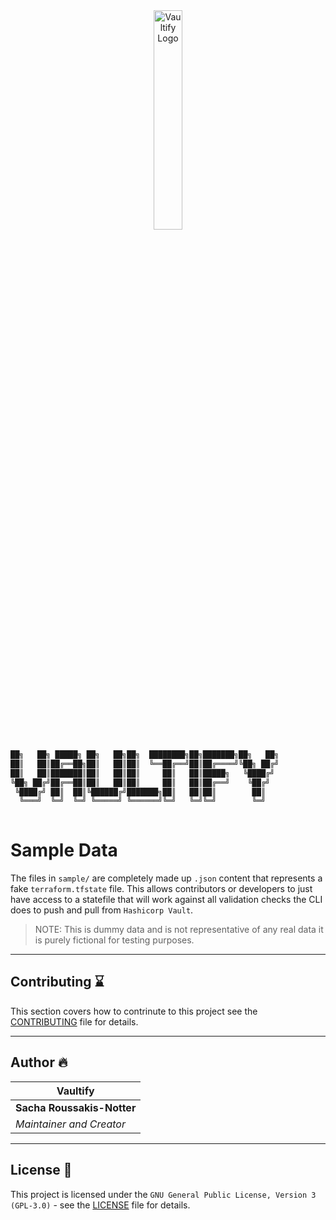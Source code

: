 <!-- // ########################################################################################
// # ██████╗ ██╗   ██╗██╗   ██╗███╗   ██╗     ██████╗ ██████╗  ██████╗ ██╗   ██╗██████╗   #
// # ██╔══██╗██║   ██║██║   ██║████╗  ██║    ██╔════╝ ██╔══██╗██╔═══██╗██║   ██║██╔══██╗  #
// # ██████╔╝██║   ██║██║   ██║██╔██╗ ██║    ██║  ███╗██████╔╝██║   ██║██║   ██║██████╔╝  #
// # ██╔══██╗██║   ██║██║   ██║██║╚██╗██║    ██║   ██║██╔══██╗██║   ██║██║   ██║██╔═══╝   #
// # ██████╔╝╚██████╔╝╚██████╔╝██║ ╚████║    ╚██████╔╝██║  ██║╚██████╔╝╚██████╔╝██║       #
// # ╚═════╝  ╚═════╝  ╚═════╝ ╚═╝  ╚═══╝     ╚═════╝ ╚═╝  ╚═╝ ╚═════╝  ╚═════╝ ╚═╝       #
// # Author: Sacha Roussakis-Notter														                            #
// # Project: Vaultify																	                                  #
// # Description: Easily push, pull and encrypt tofu and terraform statefiles from Vault. #
// ######################################################################################## -->

<div align="center">
    <img src="img/vaultify-logo.png" alt="Vaultify Logo" style="width: 30%;"/>
</div>


```bash
██╗   ██╗ █████╗ ██╗   ██╗██╗  ████████╗██╗███████╗██╗   ██╗
██║   ██║██╔══██╗██║   ██║██║  ╚══██╔══╝██║██╔════╝╚██╗ ██╔╝
██║   ██║███████║██║   ██║██║     ██║   ██║█████╗   ╚████╔╝ 
╚██╗ ██╔╝██╔══██║██║   ██║██║     ██║   ██║██╔══╝    ╚██╔╝  
 ╚████╔╝ ██║  ██║╚██████╔╝███████╗██║   ██║██║        ██║   
  ╚═══╝  ╚═╝  ╚═╝ ╚═════╝ ╚══════╝╚═╝   ╚═╝╚═╝        ╚═╝   
                                                            
```

# Sample Data

The files in `sample/` are completely made up `.json` content that represents a fake `terraform.tfstate` file. This allows contributors or developers to just have access to a statefile that will work against all validation checks the CLI does to push and pull from `Hashicorp Vault`.

> NOTE: This is dummy data and is not representative of any real data it is purely fictional for testing purposes.

---

## Contributing ⌛

This section covers how to contrinute to this project  see the [CONTRIBUTING](CONTRIBUTING.md) file for details.

---

## Author 🔥

| Vaultify                  |
| ----------------------- |
| **Sacha Roussakis-Notter** |
| *Maintainer and Creator* |

---

## License 📃

This project is licensed under the `GNU General Public License, Version 3 (GPL-3.0)` - see the [LICENSE](LICENSE) file for details.